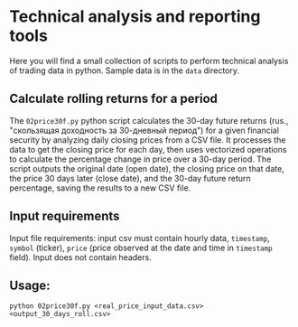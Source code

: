 # Technical analysis and reporting tools

Here you will find a small collection of scripts to perform technical analysis of trading data in python. Sample data is in the `data` directory.

## Calculate rolling returns for a period

The `02price30f.py` python script calculates the 30-day future returns (rus., "скользящая доходность за 30-дневный период") for a given financial security by analyzing daily closing prices from a CSV file. It processes the data to get the closing price for each day, then uses vectorized operations to calculate the percentage change in price over a 30-day period. The script outputs the original date (open date), the closing price on that date, the price 30 days later (close date), and the 30-day future return percentage, saving the results to a new CSV file.

## Input requirements

Input file requirements: input csv must contain hourly data, `timestamp`, `symbol` (ticker), `price` (price observed at the date and time in `timestamp` field). Input does not contain headers.

## Usage: 

`python 02price30f.py <real_price_input_data.csv> <output_30_days_roll.csv>`

